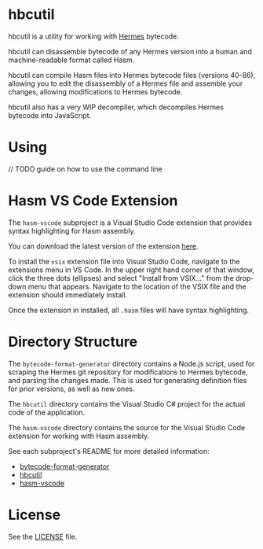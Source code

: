 # hbcutil

hbcutil is a utility for working with [Hermes](https://github.com/facebook/hermes) bytecode.

hbcutil can disassemble bytecode of any Hermes version into a human and machine-readable format called Hasm.

hbcutil can compile Hasm files into Hermes bytecode files (versions 40-86), allowing you to edit the disassembly of a Hermes file and assemble your changes, allowing modifications to Hermes bytecode.

hbcutil also has a very WIP decompiler, which decompiles Hermes bytecode into JavaScript.

# Using

// TODO guide on how to use the command line

# Hasm VS Code Extension

The `hasm-vscode` subproject is a Visual Studio Code extension that provides syntax highlighting for Hasm assembly.

You can download the latest version of the extension [here](https://lucasbaizer2.github.io/hbcutil/extension/hasm.vsix).

To install the `vsix` extension file into Visual Studio Code, navigate to the extensions menu in VS Code. In the upper right hand corner of that window, click the three dots (ellipses) and select "Install from VSIX..." from the drop-down menu that appears. Navigate to the location of the VSIX file and the extension should immediately install.

Once the extension in installed, all `.hasm` files will have syntax highlighting.

# Directory Structure

The `bytecode-format-generator` directory contains a Node.js script, used for scraping the Hermes git repository for modifications to Hermes bytecode, and parsing the changes made.
This is used for generating definition files for prior versions, as well as new ones.

The `hbcutil` directory contains the Visual Studio C# project for the actual code of the application.

The `hasm-vscode` directory contains the source for the Visual Studio Code extension for working with Hasm assembly.

See each subproject's README for more detailed information:
* [bytecode-format-generator](./bytecode-format-generator/README.md)
* [hbcutil](./hbcutil/README.md)
* [hasm-vscode](./hasm-vscode/README.md)

# License

See the [LICENSE](LICENSE) file.
